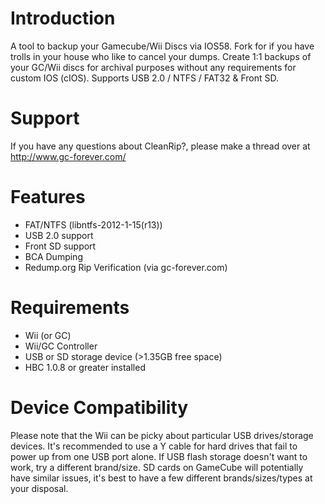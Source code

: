 # Introduction
A tool to backup your Gamecube/Wii Discs via IOS58. Fork for if you have trolls in your house who like to cancel your dumps.
Create 1:1 backups of your GC/Wii discs for archival purposes without any requirements for custom IOS (cIOS). Supports USB 2.0 / NTFS / FAT32 & Front SD.

# Support
If you have any questions about CleanRip?, please make a thread over at http://www.gc-forever.com/

# Features
* FAT/NTFS (libntfs-2012-1-15(r13))
* USB 2.0 support
* Front SD support
* BCA Dumping
* Redump.org Rip Verification (via gc-forever.com) 

# Requirements
* Wii (or GC)
* Wii/GC Controller
* USB or SD storage device (>1.35GB free space)
* HBC 1.0.8 or greater installed 

# Device Compatibility
Please note that the Wii can be picky about particular USB drives/storage devices. It's recommended to use a Y cable for hard drives that fail to power up from one USB port alone. If USB flash storage doesn't want to work, try a different brand/size. SD cards on GameCube will potentially have similar issues, it's best to have a few different brands/sizes/types at your disposal.
